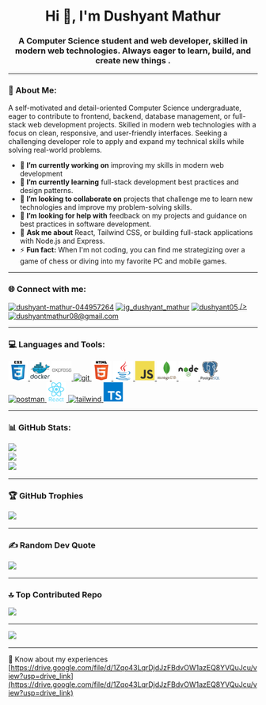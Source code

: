 <h1 align="center">Hi 👋, I'm Dushyant Mathur</h1>
<h3 align="center">A Computer Science student and web developer, skilled in modern web technologies. Always eager to learn, build, and create new things .</h3>

---

### 💫 About Me:

A self-motivated and detail-oriented Computer Science undergraduate, eager to contribute to frontend, backend, database management, or full-stack web development projects. Skilled in modern web technologies with a focus on clean, responsive, and user-friendly interfaces. Seeking a challenging developer role to apply and expand my technical skills while solving real-world problems.

- 🔭 **I’m currently working on** improving my skills in modern web development
- 🌱 **I’m currently learning** full-stack development best practices and design patterns.
- 👯 **I’m looking to collaborate on** projects that challenge me to learn new technologies and improve my problem-solving skills.
- 🤝 **I’m looking for help with** feedback on my projects and guidance on best practices in software development.
- 💬 **Ask me about** React, Tailwind CSS, or building full-stack applications with Node.js and Express.
- ⚡ **Fun fact:** When I'm not coding, you can find me strategizing over a game of chess or diving into my favorite PC and mobile games.

---

### 🌐 Connect with me:
<p align="left">
<a href="https://linkedin.com/in/dushyant-mathur-044957264" target="blank"><img align="center" src="https://raw.githubusercontent.com/rahuldkjain/github-profile-readme-generator/master/src/images/icons/Social/linked-in-alt.svg" alt="dushyant-mathur-044957264" height="30" width="40" /></a>
<a href="https://instagram.com/ig_dushyant_mathur" target="blank"><img align="center" src="https://raw.githubusercontent.com/rahuldkjain/github-profile-readme-generator/master/src/images/icons/Social/instagram.svg" alt="ig_dushyant_mathur" height="30" width="40" /></a>
<a href="https://www.leetcode.com/dushyant05" target="blank"><img align="center" src="https://raw.githubusercontent.com/rahuldkjain/github-profile-readme-generator/master/src/images/icons/Social/leet-code.svg" alt="dushyant05" height="30" width="40" /> /></a>
<a href="mailto:dushyantmathur08@gmail.com" target="blank"><img align="center" src="https://img.shields.io/badge/Email-D14836?logo=gmail&logoColor=white" alt="dushyantmathur08@gmail.com" height="30" width="40" /></a>
</p>

---

### 💻 Languages and Tools:
<p align="left"> <a href="https://www.w3schools.com/css/" target="_blank" rel="noreferrer"> <img src="https://raw.githubusercontent.com/devicons/devicon/master/icons/css3/css3-original-wordmark.svg" alt="css3" width="40" height="40"/> </a> <a href="https://www.docker.com/" target="_blank" rel="noreferrer"> <img src="https://raw.githubusercontent.com/devicons/devicon/master/icons/docker/docker-original-wordmark.svg" alt="docker" width="40" height="40"/> </a> <a href="https://expressjs.com" target="_blank" rel="noreferrer"> <img src="https://raw.githubusercontent.com/devicons/devicon/master/icons/express/express-original-wordmark.svg" alt="express" width="40" height="40"/> </a> <a href="https://git-scm.com/" target="_blank" rel="noreferrer"> <img src="https://www.vectorlogo.zone/logos/git-scm/git-scm-icon.svg" alt="git" width="40" height="40"/> </a> <a href="https://www.w3.org/html/" target="_blank" rel="noreferrer"> <img src="https://raw.githubusercontent.com/devicons/devicon/master/icons/html5/html5-original-wordmark.svg" alt="html5" width="40" height="40"/> </a> <a href="https://www.java.com" target="_blank" rel="noreferrer"> <img src="https://raw.githubusercontent.com/devicons/devicon/master/icons/java/java-original.svg" alt="java" width="40" height="40"/> </a> <a href="https://developer.mozilla.org/en-US/docs/Web/JavaScript" target="_blank" rel="noreferrer"> <img src="https://raw.githubusercontent.com/devicons/devicon/master/icons/javascript/javascript-original.svg" alt="javascript" width="40" height="40"/> </a> <a href="https://www.mongodb.com/" target="_blank" rel="noreferrer"> <img src="https://raw.githubusercontent.com/devicons/devicon/master/icons/mongodb/mongodb-original-wordmark.svg" alt="mongodb" width="40" height="40"/> </a> <a href="https://nodejs.org" target="_blank" rel="noreferrer"> <img src="https://raw.githubusercontent.com/devicons/devicon/master/icons/nodejs/nodejs-original-wordmark.svg" alt="nodejs" width="40" height="40"/> </a> <a href="https://www.postgresql.org" target="_blank" rel="noreferrer"> <img src="https://raw.githubusercontent.com/devicons/devicon/master/icons/postgresql/postgresql-original-wordmark.svg" alt="postgresql" width="40" height="40"/> </a> <a href="https://postman.com" target="_blank" rel="noreferrer"> <img src="https://www.vectorlogo.zone/logos/getpostman/getpostman-icon.svg" alt="postman" width="40" height="40"/> </a> <a href="https://reactjs.org/" target="_blank" rel="noreferrer"> <img src="https://raw.githubusercontent.com/devicons/devicon/master/icons/react/react-original-wordmark.svg" alt="react" width="40" height="40"/> </a> <a href="https://tailwindcss.com/" target="_blank" rel="noreferrer"> <img src="https://www.vectorlogo.zone/logos/tailwindcss/tailwindcss-icon.svg" alt="tailwind" width="40" height="40"/> </a> <a href="https://www.typescriptlang.org/" target="_blank" rel="noreferrer"> <img src="https://raw.githubusercontent.com/devicons/devicon/master/icons/typescript/typescript-original.svg" alt="typescript" width="40" height="40"/> </a> </p>

---

### 📊 GitHub Stats:
![](https://github-readme-stats.vercel.app/api?username=Dushyant369&theme=chartreuse-dark&hide_border=false&include_all_commits=true&count_private=true)<br/>
![](https://nirzak-streak-stats.vercel.app/?user=Dushyant369&theme=chartreuse-dark&hide_border=false)<br/>
![](https://github-readme-stats.vercel.app/api/top-langs/?username=Dushyant369&theme=chartreuse-dark&hide_border=false&include_all_commits=true&count_private=true&layout=compact)

---

### 🏆 GitHub Trophies
![](https://github-profile-trophy.vercel.app/?username=Dushyant369&theme=dracula&no-frame=true&no-bg=true&margin-w=4)

---

### ✍️ Random Dev Quote
![](https://quotes-github-readme.vercel.app/api?type=horizontal&theme=merko)

---

### 🔝 Top Contributed Repo
![](https://github-contributor-stats.vercel.app/api?username=Dushyant369&limit=5&theme=dark&combine_all_yearly_contributions=true)

---

[![](https://visitcount.itsvg.in/api?id=Dushyant369&icon=10&color=13)](https://visitcount.itsvg.in)

---

📄 Know about my experiences [https://drive.google.com/file/d/1Zqo43LqrDjdJzFBdvOW1azEQ8YVQuJcu/view?usp=drive_link](https://drive.google.com/file/d/1Zqo43LqrDjdJzFBdvOW1azEQ8YVQuJcu/view?usp=drive_link)
